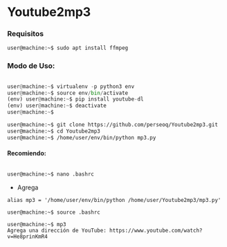 # Youtube2mp3

### Requisitos

```bash
user@machine:~$ sudo apt install ffmpeg
```

### Modo de Uso:

```python

user@machine:~$ virtualenv -p python3 env
user@machine:~$ source env/bin/activate
(env) user@machine:~$ pip install youtube-dl
(env) user@machine:~$ deactivate
user@machine:~$
```

```bash
user@machine:~$ git clone https://github.com/perseoq/Youtube2mp3.git
user@machine:~$ cd Youtube2mp3
user@machine:~$ /home/user/env/bin/python mp3.py
```

#### Recomiendo:
```bash

user@machine:~$ nano .bashrc
```
- Agrega
```
alias mp3 = '/home/user/env/bin/python /home/user/Youtube2mp3/mp3.py'
```
```
user@machine:~$ source .bashrc

user@machine:~$ mp3 
Agrega una dirección de YouTube: https://www.youtube.com/watch?v=He8prinKmR4
```
